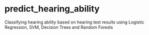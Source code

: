 # predict_hearing_ability
Classifying hearing ability based on hearing test results using Logistic Regression, SVM, Decision Trees and Random Forests


